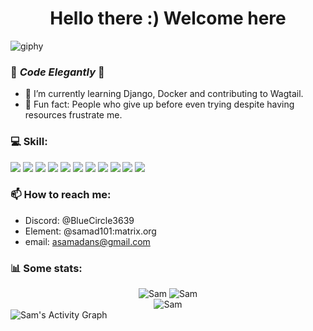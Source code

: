 <h1 align="center">Hello there :) Welcome here</h1>


![giphy](https://user-images.githubusercontent.com/71956678/236571181-c1e435cf-4a3a-468f-8801-85f071b0201c.gif)

<!--
**SAMAD101/SAMAD101** is a ✨ _special_ ✨ repository because its `README.md` (this file) appears on your GitHub profile.
-->

### 💙 _Code Elegantly_ 💙
<!-- - 🔭 I’m currently working on .. -->
- 🌱 I’m currently learning Django, Docker and contributing to Wagtail. 
- 💫 Fun fact: People who give up before even trying despite having resources frustrate me.
<!-- - 👯 I’m looking to collaborate on ... -->
<!-- - 🤔 I’m looking for help with ... -->

### 💻 Skill:
<div align="left">
 <a href="https://www.python.org/"><img src="https://img.icons8.com/color/48/000000/python--v1.png"/></a>
 <a href="https://www.java.com/en/"><img src="https://img.icons8.com/color/48/000000/java-coffee-cup-logo--v1.png"/></a>
 <a href="https://en.wikipedia.org/wiki/C_(programming_language)"><img src="https://img.icons8.com/color/48/000000/c-programming.png"/></a>
 <a href="https://en.wikipedia.org/wiki/HTML5"><img src="https://img.icons8.com/color/48/000000/html-5--v1.png"/></a>
 <a href="https://git-scm.com/"><img src="https://img.icons8.com/color/48/000000/git.png"/></a>
 <a href="https://www.djangoproject.com/"><img src="https://img.icons8.com/color/48/000000/django.png"/></a>
 <a href="https://getbootstrap.com/"><img src="https://img.icons8.com/color/48/000000/bootstrap.png"/></a>
 <a href="https://www.linux.org/"><img src="https://img.icons8.com/color/48/000000/linux.png"/></a>
 <a href="https://www.sqlalchemy.org/"><img src="https://img.icons8.com/ios-filled/50/000000/sql.png"/></a>
 <a href="https://redis.io/"><img src="https://img.icons8.com/color/48/000000/redis.png"/></a>
 <a href="https://www.docker.com/"><img src="https://img.icons8.com/color/48/000000/docker.png"/></a>
 
</div>


### 📫 How to reach me: 
- Discord: @BlueCircle3639
- Element: @samad101:matrix.org
- email: asamadans@gmail.com

### 📊 Some stats:
<div align="center">
 <img src="https://github-readme-stats.vercel.app/api?username=SAMAD101&show_icons=true&theme=tokyonight" alt="Sam" />
 <img src="https://github-readme-streak-stats.herokuapp.com/?user=SAMAD101&theme=tokyonight" alt="Sam" />
</div>
<div align="center"><img src="https://github-readme-stats.vercel.app/api/top-langs?username=SAMAD101&show_icons=true&locale=en&layout=compact&theme=tokyonight" alt="Sam" /></div>
<img alt="Sam's Activity Graph" src="https://github-readme-activity-graph.cyclic.app/graph?username=SAMAD101&theme=dark" />


